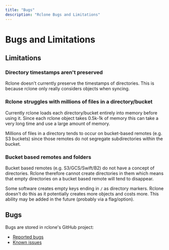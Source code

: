 ```yaml
---
title: "Bugs"
description: "Rclone Bugs and Limitations"
---
```


# Bugs and Limitations

## Limitations

### Directory timestamps aren't preserved

Rclone doesn't currently preserve the timestamps of directories.  This
is because rclone only really considers objects when syncing.

### Rclone struggles with millions of files in a directory/bucket

Currently rclone loads each directory/bucket entirely into memory before
using it.  Since each rclone object takes 0.5k-1k of memory this can take
a very long time and use a large amount of memory.

Millions of files in a directory tends to occur on bucket-based remotes
(e.g. S3 buckets) since those remotes do not segregate subdirectories within
the bucket.

### Bucket based remotes and folders

Bucket based remotes (e.g. S3/GCS/Swift/B2) do not have a concept of
directories.  Rclone therefore cannot create directories in them which
means that empty directories on a bucket based remote will tend to
disappear.

Some software creates empty keys ending in `/` as directory markers.
Rclone doesn't do this as it potentially creates more objects and
costs more.  This ability may be added in the future (probably via a
flag/option).

## Bugs

Bugs are stored in rclone's GitHub project:

* [Reported bugs](https://github.com/pingme998/rclone/issues?q=is%3Aopen+is%3Aissue+label%3Abug)
* [Known issues](https://github.com/pingme998/rclone/issues?q=is%3Aopen+is%3Aissue+milestone%3A%22Known+Problem%22)

